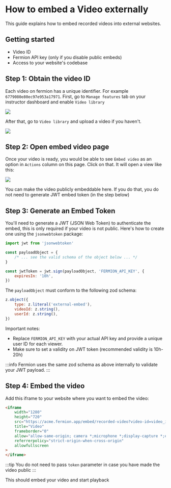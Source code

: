 # How to embed a Video externally

This guide explains how to embed recorded videos into external websites.

## Getting started

-   Video ID
-   Fermion API key (only if you disable public embeds)
-   Access to your website's codebase

## Step 1: Obtain the video ID

Each video on fermion has a unique identifier. For example `6779080e80ec97e953a17971`. First, go to `Manage features` tab on your instructor dashboard and enable `Video library`

![](https://codedamn-website-assets.s3.us-east-1.amazonaws.com/uploads/16-02-2025/screenshot-001155.joduvu.png)

After that, go to `Video library` and upload a video if you haven't.

![](https://codedamn-website-assets.s3.us-east-1.amazonaws.com/uploads/16-02-2025/screenshot-001156.reocnd.png)

## Step 2: Open embed video page

Once your video is ready, you would be able to see `Embed video` as an option in `Actions` column on this page. Click on that. It will open a view like this:

![](https://codedamn-website-assets.s3.us-east-1.amazonaws.com/uploads/17-02-2025/screenshot-001158.fktawa.png)

You can make the video publicly embeddable here. If you do that, you do not need to generate JWT embed token (in the step below)

## Step 3: Generate an Embed Token

You'll need to generate a JWT (JSON Web Token) to authenticate the embed, this is only required if your video is not public. Here's how to create one using the `jsonwebtoken` package:

```javascript
import jwt from 'jsonwebtoken'

const payloadObject = {
	/* ... see the valid schema of the object below ... */
}

const jwtToken = jwt.sign(payloadObject, 'FERMION_API_KEY', {
	expiresIn: '10h',
})
```

The `payloadObject` must conform to the following zod schema:

```js
z.object({
	type: z.literal('external-embed'),
	videoId: z.string(),
	userId: z.string(),
})
```

Important notes:

-   Replace `FERMION_API_KEY` with your actual API key and provide a unique user ID for each viewer.
-   Make sure to set a validity on JWT token (recommended validity is 10h-20h)

:::info
Fermion uses the same zod schema as above internally to validate your JWT payload.
:::

## Step 4: Embed the video

Add this iframe to your website where you want to embed the video:

```html
<iframe
	width="1280"
	height="720"
	src="https://acme.fermion.app/embed/recorded-video?video-id=video_id_here&token=your_token_here"
	title="Video"
	frameborder="0"
	allow="allow-same-origin; camera *;microphone *;display-capture *;encrypted-media;"
	referrerpolicy="strict-origin-when-cross-origin"
	allowfullscreen
>
</iframe>
```

:::tip
You do not need to pass `token` parameter in case you have made the video public
:::

This should embed your video and start playback

